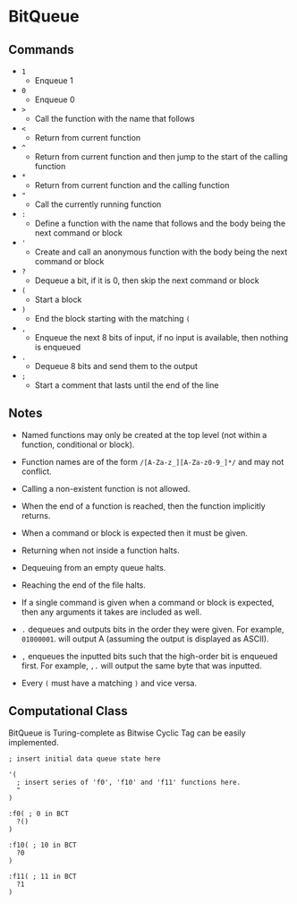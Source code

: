 # BitQueue

## Commands

- `1`
  - Enqueue 1
- `0`
  - Enqueue 0
- `>`
  - Call the function with the name that follows
- `<`
  - Return from current function
- `^`
  - Return from current function and then jump to the start of the calling function
- `*`
  - Return from current function and the calling function
- `"`
  - Call the currently running function
- `:`
  - Define a function with the name that follows and the body being the next command or block
- `'`
  - Create and call an anonymous function with the body being the next command or block
- `?`
  - Dequeue a bit, if it is 0, then skip the next command or block
- `(`
  - Start a block
- `)`
  - End the block starting with the matching `(`
- `,`
  - Enqueue the next 8 bits of input, if no input is available, then nothing is enqueued
- `.`
  - Dequeue 8 bits and send them to the output
- `;`
  - Start a comment that lasts until the end of the line 

## Notes
- Named functions may only be created at the top level (not within a function,
  conditional or block).

- Function names are of the form `/[A-Za-z_][A-Za-z0-9_]*/` and may not
  conflict.

- Calling a non-existent function is not allowed.

- When the end of a function is reached, then the function implicitly returns.

- When a command or block is expected then it must be given.

- Returning when not inside a function halts.

- Dequeuing from an empty queue halts.

- Reaching the end of the file halts.

- If a single command is given when a command or block is expected, then any
  arguments it takes are included as well.

- `.` dequeues and outputs bits in the order they were given. For example,
  `01000001`. will output A (assuming the output is displayed as ASCII).

- `,` enqueues the inputted bits such that the high-order bit is enqueued
  first. For example, `,.` will output the same byte that was inputted.

- Every `(` must have a matching `)` and vice versa.

## Computational Class

BitQueue is Turing-complete as Bitwise Cyclic Tag can be easily implemented. 

```
; insert initial data queue state here

'(
  ; insert series of 'f0', 'f10' and 'f11' functions here.
  "
)

:f0( ; 0 in BCT
  ?()
)

:f10( ; 10 in BCT
  ?0
)

:f11( ; 11 in BCT
  ?1
)
```
